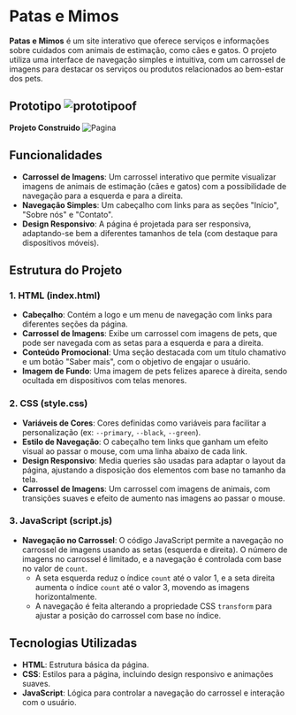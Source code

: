 # **Patas e Mimos**

**Patas e Mimos** é um site interativo que oferece serviços e informações sobre cuidados com animais de estimação, como cães e gatos. O projeto utiliza uma interface de navegação simples e intuitiva, com um carrossel de imagens para destacar os serviços ou produtos relacionados ao bem-estar dos pets.

 **Prototipo**
![prototipoof](https://github.com/user-attachments/assets/0cb74d20-0d7e-4d7f-a952-a8d62a1231ec)
----

**Projeto Construido**
![Pagina](https://github.com/user-attachments/assets/ce6f09cf-9a71-4a33-a349-709ac7739d08)


## **Funcionalidades**

- **Carrossel de Imagens**: Um carrossel interativo que permite visualizar imagens de animais de estimação (cães e gatos) com a possibilidade de navegação para a esquerda e para a direita.
- **Navegação Simples**: Um cabeçalho com links para as seções "Início", "Sobre nós" e "Contato".
- **Design Responsivo**: A página é projetada para ser responsiva, adaptando-se bem a diferentes tamanhos de tela (com destaque para dispositivos móveis).

## **Estrutura do Projeto**

### **1. HTML (index.html)**

- **Cabeçalho**: Contém a logo e um menu de navegação com links para diferentes seções da página.
- **Carrossel de Imagens**: Exibe um carrossel com imagens de pets, que pode ser navegada com as setas para a esquerda e para a direita.
- **Conteúdo Promocional**: Uma seção destacada com um título chamativo e um botão "Saber mais", com o objetivo de engajar o usuário.
- **Imagem de Fundo**: Uma imagem de pets felizes aparece à direita, sendo ocultada em dispositivos com telas menores.

### **2. CSS (style.css)**

- **Variáveis de Cores**: Cores definidas como variáveis para facilitar a personalização (ex: `--primary`, `--black`, `--green`).
- **Estilo de Navegação**: O cabeçalho tem links que ganham um efeito visual ao passar o mouse, com uma linha abaixo de cada link.
- **Design Responsivo**: Media queries são usadas para adaptar o layout da página, ajustando a disposição dos elementos com base no tamanho da tela.
- **Carrossel de Imagens**: Um carrossel com imagens de animais, com transições suaves e efeito de aumento nas imagens ao passar o mouse.

### **3. JavaScript (script.js)**

- **Navegação no Carrossel**: O código JavaScript permite a navegação no carrossel de imagens usando as setas (esquerda e direita). O número de imagens no carrossel é limitado, e a navegação é controlada com base no valor de `count`.
    - A seta esquerda reduz o índice `count` até o valor 1, e a seta direita aumenta o índice `count` até o valor 3, movendo as imagens horizontalmente.
    - A navegação é feita alterando a propriedade CSS `transform` para ajustar a posição do carrossel com base no índice.

## **Tecnologias Utilizadas**

- **HTML**: Estrutura básica da página.
- **CSS**: Estilos para a página, incluindo design responsivo e animações suaves.
- **JavaScript**: Lógica para controlar a navegação do carrossel e interação com o usuário.

